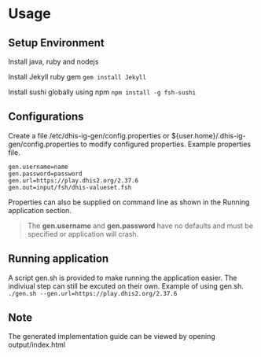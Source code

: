 # Usage

## Setup Environment 

Install java, ruby and nodejs

Install Jekyll ruby gem
`gem install Jekyll`

Install sushi globally using npm
`npm install -g fsh-sushi`

## Configurations
Create a file /etc/dhis-ig-gen/config.properties or ${user.home}/.dhis-ig-gen/config.properties to modify configured properties.
Example properties file.

    gen.username=name
    gen.password=password
    gen.url=https://play.dhis2.org/2.37.6
    gen.out=input/fsh/dhis-valueset.fsh

Properties can also be supplied on command line as shown in the Running application section.

> The **gen.username** and **gen.password** have no defaults and must be specified or application will crash.

## Running application
A script gen.sh is provided to make running the application easier.
The indiviual step can still be excuted on their own.
Example of using gen.sh.
`./gen.sh --gen.url=https://play.dhis2.org/2.37.6`

## Note
The generated implementation guide can be viewed by opening output/index.html
